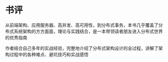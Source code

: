 


# 书评

从前端架构、应用服务器、高并发、高可用性，到分布式事务，本书几乎覆盖了分布式系统架构的方方面面，理论与实践结合，是一本带领读者朋友进入分布式世界的优秀指南

作者结合自己多年的实战经验，完整地介绍了分布式架构设计的全过程，讲解了架构过程中的各种难点、避坑技巧和实战感悟

